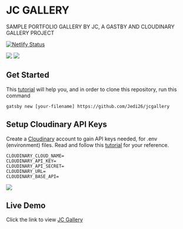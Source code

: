 
# JC GALLERY

SAMPLE PORTFOLIO GALLERY BY JC, A GASTBY AND CLOUDINARY GALLERY PROJECT

[![Netlify Status](https://api.netlify.com/api/v1/badges/2e21b3be-0051-49d8-a005-e8f7891fea8f/deploy-status)](https://app.netlify.com/sites/jcgallery1/deploys)

<img src="https://res.cloudinary.com/juanajc92/image/upload/v1686757380/readme2_nldgwg.png" />
<img src="https://res.cloudinary.com/juanajc92/image/upload/v1686757379/readme_gggtve.png" />

## Get Started

This [tutorial](https://medium.com/@jedalvarezuybentillo/jc-gallery-guide-488053707373) will help you, and in order to clone this repository, run this command 

```
gatsby new [your-filename] https://github.com/Jedi26/jcgallery
```

## Setup Cloudinary API Keys

Create a [Cloudinary](https://cloudinary.com/) account to gain API keys needed, for .env (environment) files.
Read and follow this [tutorial](https://medium.com/@jedalvarezuybentillo/where-to-find-cloudinary-api-keys-for-gatsby-jc-gallery-project-da6e9708454f) for your reference.

```
CLOUDINARY_CLOUD_NAME= 
CLOUDINARY_API_KEY=
CLOUDINARY_API_SECRET=
CLOUDINARY_URL=
CLOUDINARY_BASE_API=
```
<img src="https://res.cloudinary.com/juanajc92/image/upload/v1686756860/gc_gesfzt.png" />

## Live Demo
Click  the link  to  view 
[JC Gallery](https://jcgallery1.netlify.app/)
